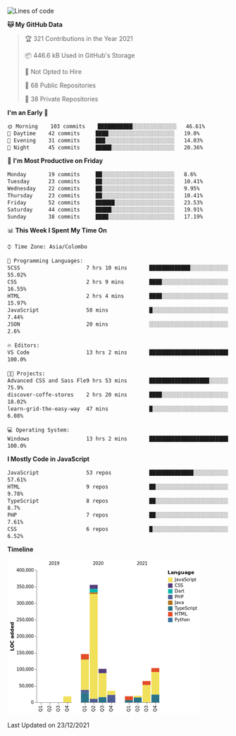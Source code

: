 
<!--START_SECTION:waka-->
![Lines of code](https://img.shields.io/badge/From%20Hello%20World%20I%27ve%20Written-868%20Thousand%20lines%20of%20code-blue)

**🐱 My GitHub Data** 

> 🏆 321 Contributions in the Year 2021
 > 
> 📦 446.6 kB Used in GitHub's Storage 
 > 
> 🚫 Not Opted to Hire
 > 
> 📜 68 Public Repositories 
 > 
> 🔑 38 Private Repositories  
 > 
**I'm an Early 🐤** 

```text
🌞 Morning    103 commits    ███████████░░░░░░░░░░░░░░   46.61% 
🌆 Daytime    42 commits     ████░░░░░░░░░░░░░░░░░░░░░   19.0% 
🌃 Evening    31 commits     ███░░░░░░░░░░░░░░░░░░░░░░   14.03% 
🌙 Night      45 commits     █████░░░░░░░░░░░░░░░░░░░░   20.36%

```
📅 **I'm Most Productive on Friday** 

```text
Monday       19 commits     ██░░░░░░░░░░░░░░░░░░░░░░░   8.6% 
Tuesday      23 commits     ██░░░░░░░░░░░░░░░░░░░░░░░   10.41% 
Wednesday    22 commits     ██░░░░░░░░░░░░░░░░░░░░░░░   9.95% 
Thursday     23 commits     ██░░░░░░░░░░░░░░░░░░░░░░░   10.41% 
Friday       52 commits     ██████░░░░░░░░░░░░░░░░░░░   23.53% 
Saturday     44 commits     █████░░░░░░░░░░░░░░░░░░░░   19.91% 
Sunday       38 commits     ████░░░░░░░░░░░░░░░░░░░░░   17.19%

```


📊 **This Week I Spent My Time On** 

```text
⌚︎ Time Zone: Asia/Colombo

💬 Programming Languages: 
SCSS                     7 hrs 10 mins       █████████████░░░░░░░░░░░░   55.02% 
CSS                      2 hrs 9 mins        ████░░░░░░░░░░░░░░░░░░░░░   16.55% 
HTML                     2 hrs 4 mins        ████░░░░░░░░░░░░░░░░░░░░░   15.97% 
JavaScript               58 mins             █░░░░░░░░░░░░░░░░░░░░░░░░   7.44% 
JSON                     20 mins             ░░░░░░░░░░░░░░░░░░░░░░░░░   2.6%

🔥 Editors: 
VS Code                  13 hrs 2 mins       █████████████████████████   100.0%

🐱‍💻 Projects: 
Advanced CSS and Sass Fle9 hrs 53 mins       ███████████████████░░░░░░   75.9% 
discover-coffe-stores    2 hrs 20 mins       ████░░░░░░░░░░░░░░░░░░░░░   18.02% 
learn-grid-the-easy-way  47 mins             █░░░░░░░░░░░░░░░░░░░░░░░░   6.08%

💻 Operating System: 
Windows                  13 hrs 2 mins       █████████████████████████   100.0%

```

**I Mostly Code in JavaScript** 

```text
JavaScript               53 repos            ██████████████░░░░░░░░░░░   57.61% 
HTML                     9 repos             ██░░░░░░░░░░░░░░░░░░░░░░░   9.78% 
TypeScript               8 repos             ██░░░░░░░░░░░░░░░░░░░░░░░   8.7% 
PHP                      7 repos             ██░░░░░░░░░░░░░░░░░░░░░░░   7.61% 
CSS                      6 repos             █░░░░░░░░░░░░░░░░░░░░░░░░   6.52%

```


**Timeline**

![Chart not found](https://raw.githubusercontent.com/ccweerasinghe1994/ccweerasinghe1994/master/charts/bar_graph.png) 


 Last Updated on 23/12/2021
<!--END_SECTION:waka-->
